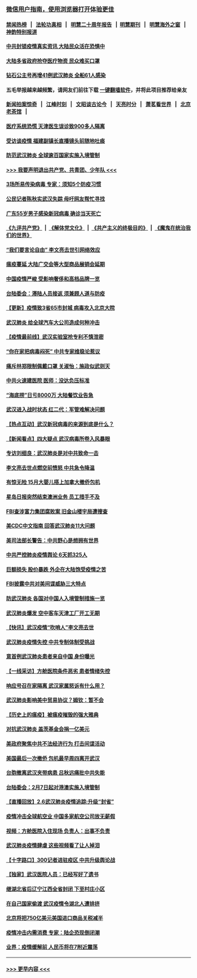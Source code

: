 ### [微信用户指南，使用浏览器打开体验更佳](https://github.com/gfw-breaker/banned-news1/blob/master/indexes/wechat-guide.md?t=0)
#### [禁闻热榜](热点新闻.md?t=0)  &nbsp;&nbsp;|&nbsp;&nbsp; [法轮功真相](https://github.com/gfw-breaker/truth/blob/master/README.md?t=0) &nbsp;&nbsp;|&nbsp;&nbsp; [明慧二十周年报告](https://github.com/gfw-breaker/mh-reports/blob/master/README.md?t=0) &nbsp;&nbsp;|&nbsp;&nbsp;[明慧期刊](https://github.com/gfw-breaker/mh-qikan) &nbsp;&nbsp;|&nbsp;&nbsp; [明慧海外之窗](https://github.com/gfw-breaker/mh-news/blob/master/README.md?t=0) &nbsp;&nbsp;|&nbsp;&nbsp; [神韵特别报道](https://github.com/gfw-breaker/mh-news/blob/master/shenyun.md?t=0)
#### [中共封锁疫情真实资讯 大陆民众活在恐惧中](../pages/nsc413/n11850699.md?t=02071802) 
#### [大陆多省政府抢夺医疗物资 民众难买口罩](../pages/nsc413/n11851017.md?t=02071802) 
#### [钻石公主号再增41例武汉肺炎 全船61人感染](../pages/nsc413/n11850401.md?t=02071802) 
#### 五毛举报越来越频繁，请网友们前往下载 [一键翻墙软件](https://github.com/gfw-breaker/ssr-accounts)，并将此项目推荐给亲友
#### [新闻拍案惊奇](https://github.com/gfw-breaker/banned-news1/blob/master/pages/link4.md) &nbsp;&nbsp;|&nbsp;&nbsp; [江峰时刻](https://github.com/gfw-breaker/banned-news1/blob/master/pages/link4.md) &nbsp;&nbsp;|&nbsp;&nbsp; [文昭谈古论今](https://github.com/gfw-breaker/banned-news1/blob/master/pages/link4.md) &nbsp;&nbsp;|&nbsp;&nbsp; [天亮时分](https://github.com/gfw-breaker/banned-news1/blob/master/pages/link4.md) &nbsp;&nbsp;|&nbsp;&nbsp; [萧茗看世界](https://github.com/gfw-breaker/banned-news1/blob/master/pages/link4.md) &nbsp;&nbsp;|&nbsp;&nbsp; [北京老茶馆](https://github.com/gfw-breaker/banned-news1/blob/master/pages/link4.md) &nbsp;&nbsp;|&nbsp;&nbsp; 
#### [医疗系统恐慌 天津医生误诊致900多人隔离](../pages/nsc413/n11850609.md?t=02071802) 
#### [受访谈疫情 福建副镇长直播镜头前随地吐痰](../pages/nsc413/n11850758.md?t=02071802) 
#### [防范武汉肺炎 全球逾百国家实施入境管制](../pages/nsc413/n11850557.md?t=02071802) 
#### [>>> 我要声明退出共产党、共青团、少年队 <<<](https://github.com/begood0513/goodnews/blob/master/quit/letter.md) 
#### [3场所易传染病毒 专家：须知5个防疫习惯](../pages/nsc413/n11849662.md?t=02071802) 
#### [公民记者陈秋实武汉失踪 母吁网友帮忙寻找](../pages/nsc413/n11850638.md?t=02071802) 
#### [广东55岁男子感染新冠病毒 确诊当天死亡](../pages/nsc413/n11850590.md?t=02071802) 
#### [《九评共产党》](https://github.com/begood0513/9ping.md/blob/master/README.md) &nbsp;|&nbsp; [《解体党文化》](../../../../jtdwh.md/blob/master/README.md)  &nbsp;|&nbsp; [《共产主义的终极目的》](../../../../gczydzjmd.md/blob/master/README.md) &nbsp;|&nbsp; [《魔鬼在统治我们的世界》](../../../../mgztzwmdsj.md/blob/master/README.md) 
#### [“我们要言论自由” 李文亮去世引网络效应](../pages/nsc413/n11850484.md?t=02071802) 
#### [瘟疫蔓延 大陆广交会等大型商品展销会延期](../pages/nsc413/n11850521.md?t=02071802) 
#### [中国疫情严峻 受影响奢侈和高档品牌一览](../pages/nsc413/n11850319.md?t=02071802) 
#### [台陆委会：滞陆人员接返 须兼顾人道与防疫](../pages/nsc413/n11850414.md?t=02071802) 
#### [【更新】疫情致3省65市封城 病毒攻入北京大院](../pages/nsc413/n11801312.md?t=02071802) 
#### [武汉肺炎 给全球汽车大公司造成何种冲击](../pages/nsc413/n11850056.md?t=02071802) 
#### [【疫情最前线】武汉实验室抢专利不慎泄密](../pages/nsc413/n11850310.md?t=02071802) 
#### [“你在家把病毒闷死” 中共专家维稳论惹议](../pages/nsc413/n11850048.md?t=02071802) 
#### [痛斥林郑限制佩戴口罩 关淑怡：施政似武则天](../pages/nsc413/n11849645.md?t=02071802) 
#### [中共火速建医院 医师：没达负压标准](../pages/nsc413/n11848938.md?t=02071802) 
#### [“海底捞”日亏8000万 大陆餐饮业告急](../pages/nsc413/n11850010.md?t=02071802) 
#### [武汉进入战时状态 红二代：军管难解决问题](../pages/nsc413/n11849976.md?t=02071802) 
#### [【热点互动】武汉新冠病毒的来源到底是什么？](../pages/nsc413/n11849749.md?t=02071802) 
#### [【新闻看点】四大疑点 武汉病毒所卷入风暴眼](../pages/nsc413/n11849608.md?t=02071802) 
#### [专访刘细良：武汉肺炎是对中共致命一击](../pages/nsc413/n11849934.md?t=02071802) 
#### [李文亮去世点燃空前愤怒 中共急令降温](../pages/nsc413/n11849864.md?t=02071802) 
#### [有惊无险 15月大婴儿搭上加拿大撤侨包机](../pages/nsc413/n11849698.md?t=02071802) 
#### [星岛日报突然结束澳洲业务 员工措手不及](../pages/nsc413/n11849722.md?t=02071802) 
#### [FBI查涉富力集团腐败案 旧金山楼宇局遭搜查](../pages/nsc413/n11848419.md?t=02071802) 
#### [美CDC中文指南 回答武汉肺炎11大问题](../pages/nsc413/n11849703.md?t=02071802) 
#### [美司法部长警告：中共野心是想拥有世界](../pages/nsc413/n11849769.md?t=02071802) 
#### [中共严控肺炎疫情舆论 6天抓325人](../pages/nsc413/n11849529.md?t=02071802) 
#### [巨额损失 股价暴跌 外企在大陆饱受疫情之苦](../pages/nsc413/n11849651.md?t=02071802) 
#### [FBI披露中共对美间谍威胁三大特点](../pages/nsc413/n11849700.md?t=02071802) 
#### [防武汉肺炎 各国对中国人入境管制措施一览](../pages/nsc413/n11838726.md?t=02071802) 
#### [武汉肺炎爆发 空中客车天津工厂开工无期](../pages/nsc413/n11849634.md?t=02071802) 
#### [【快讯】武汉疫情“吹哨人”李文亮去世](../pages/nsc413/n11849459.md?t=02071802) 
#### [武汉肺炎疫情失控 中共专制体制受挑战](../pages/nsc413/n11849457.md?t=02071802) 
#### [意首例武汉肺炎患者来自中国 身份曝光](../pages/nsc413/n11849454.md?t=02071802) 
#### [【一线采访】方舱医院条件恶劣 患者情绪失控](../pages/nsc413/n11848910.md?t=02071802) 
#### [响应号召在家隔离 武汉家属怒诉有什么用？](../pages/nsc413/n11849412.md?t=02071802) 
#### [武汉肺炎影响美中贸易协议？姆钦：暂不会](../pages/nsc413/n11849497.md?t=02071802) 
#### [【历史上的瘟疫】被瘟疫摧毁的强大雅典](../pages/nsc413/n11849036.md?t=02071802) 
#### [对抗武汉肺炎 盖茨基金会捐一亿美元](../pages/nsc413/n11848953.md?t=02071802) 
#### [美政府聚焦中共不法经济行为 打击间谍活动](../pages/nsc413/n11849322.md?t=02071802) 
#### [美国最后一次撤侨 包机最早周四离开武汉](../pages/nsc413/n11849395.md?t=02071802) 
#### [台胞撤离武汉夹带病患 吕秋远痛批中共失能](../pages/nsc413/n11849153.md?t=02071802) 
#### [台陆委会：2月7日起对港澳实施入境管制](../pages/nsc413/n11848681.md?t=02071802) 
#### [【直播回放】2.6武汉肺炎疫情追踪:升级“封省”](../pages/nsc413/n11848948.md?t=02071802) 
#### [疫情冲击全球航空业 中国多家航空公司放无薪假](../pages/nsc413/n11849188.md?t=02071802) 
#### [视频：方舱医院入住现场 负责人：出事不负责](../pages/nsc413/n11845312.md?t=02071802) 
#### [武汉肺炎疫情肆虐 这些视频看了让人掉泪](../pages/nsc413/n11848904.md?t=02071802) 
#### [【十字路口】300记者进驻疫区 中共升级舆论战](../pages/nsc413/n11847578.md?t=02071802) 
#### [【独家】武汉医院人员：已经写好了遗书](../pages/nsc413/n11848942.md?t=02071802) 
#### [继湖北省后辽宁江西全省封闭 下至村庄小区](../pages/nsc413/n11848814.md?t=02071802) 
#### [在自己国家偷渡 武汉疫情令湖北人遭排挤](../pages/nsc413/n11848737.md?t=02071802) 
#### [北京将把750亿美元美国进口商品关税减半](../pages/nsc413/n11848896.md?t=02071802) 
#### [疫情冲击内需消费 专家：陆企恐现倒闭潮](../pages/nsc413/n11849265.md?t=02071802) 
#### [业界：疫情缓解前 人民币将在7附近震荡](../pages/nsc413/n11848445.md?t=02071802) 

----
#### [ >>> 更早内容 <<< ](../indexes/nsc413-earlier.md)
